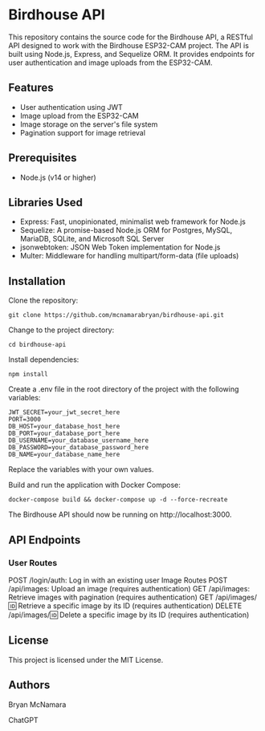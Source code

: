 # Birdhouse API

This repository contains the source code for the Birdhouse API, a RESTful API designed to work with the Birdhouse ESP32-CAM project. The API is built using Node.js, Express, and Sequelize ORM. It provides endpoints for user authentication and image uploads from the ESP32-CAM.

## Features

- User authentication using JWT
- Image upload from the ESP32-CAM
- Image storage on the server's file system
- Pagination support for image retrieval

## Prerequisites

- Node.js (v14 or higher)

## Libraries Used

- Express: Fast, unopinionated, minimalist web framework for Node.js
- Sequelize: A promise-based Node.js ORM for Postgres, MySQL, MariaDB, SQLite, and Microsoft SQL Server
- jsonwebtoken: JSON Web Token implementation for Node.js
- Multer: Middleware for handling multipart/form-data (file uploads)

## Installation

Clone the repository:

``git clone https://github.com/mcnamarabryan/birdhouse-api.git``

Change to the project directory:

``cd birdhouse-api``

Install dependencies:

``npm install``

Create a .env file in the root directory of the project with the following variables:
```
JWT_SECRET=your_jwt_secret_here
PORT=3000
DB_HOST=your_database_host_here
DB_PORT=your_database_port_here
DB_USERNAME=your_database_username_here
DB_PASSWORD=your_database_password_here
DB_NAME=your_database_name_here
```

Replace the variables with your own values.

Build and run the application with Docker Compose:

``docker-compose build && docker-compose up -d --force-recreate``

The Birdhouse API should now be running on http://localhost:3000.

## API Endpoints

### User Routes
POST /login/auth: Log in with an existing user
Image Routes
POST /api/images: Upload an image (requires authentication)
GET /api/images: Retrieve images with pagination (requires authentication)
GET /api/images/:id: Retrieve a specific image by its ID (requires authentication)
DELETE /api/images/:id: Delete a specific image by its ID (requires authentication)

## License

This project is licensed under the MIT License.

## Authors

Bryan McNamara

ChatGPT
